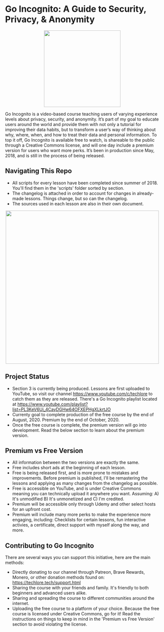 # Go Incognito: A Guide to Security, Privacy, &amp; Anonymity
<p align="center">
  <img src="https://techlore.tech/assets/images/course-logo.png" width="250" height="250">
</p>

Go Incognito is a video-based course teaching users of varying experience levels about privacy, security, and anonymity. It’s  part of my goal to educate users around the world and provide them with not only a tutorial for improving their data habits, but to transform a user’s way of thinking about why, where, when, and how to treat their data and personal information. To top it off, Go Incognito is available free to watch, is shareable to the public through a Creative Commons license, and will one day include a premium version for users who want more perks. It’s been in production since May, 2018, and is still in the process of being released.

## Navigating This Repo
- All scripts for every lesson have been completed since summer of 2018. You'll find them in the 'scripts' folder sorted by section.
- The changelog is attached in order to account for changes in already-made lessons. Things change, but so can the changelog. 
- The sources used in each lesson are also in their own document. 

<p align="center">
  <img src="https://yt3.ggpht.com/Hkcj9JORsXH4s0QGhZRkpv_R7KB4SZDPa9C6YhSR2zYPu02-K3im3-z7S-Hk3SUOm-l_UE-ksdq4MA=s2800-nd"  height="500">
</p>

## Project Status
- Section 3 is currently being produced. Lessons are first uploaded to YouTube, so visit our channel https://www.youtube.com/c/techlore to catch them as they are released. There's a Go Incognito playlist located at https://www.youtube.com/playlist?list=PL3KeV6Ui_4CayDGHw64OFXEPHgXLkrtJO
- Currenty goal to complete production of the free course by the end of August, 2020. Premium by the end of October, 2020.
- Once the free course is complete, the premium version will go into development. Read the below section to learn about the premium version. 

## Premium vs Free Version
- All information between the two versions are exactly the same. 
- Free includes short ads at the beginning of each lesson.
- Free is being released first, and is more prone to mistakes and improvements. Before premium is published, I'll be remastering the lessons and applying as many changes from the changelog as possible. 
- Free is accessible on YouTube, and is under Creative Commons meaning you can technically upload it anywhere you want. Assuming: A) It's unmodified B) It's unmonetized and C) I'm credited. 
- Premium will be accessible only through Udemy and other select hosts for an upfront cost. 
- Premium will include many more perks to make the experience more engaging, including: Checklists for certain lessons, fun interactive activies, a certificate, direct support with myself along the way, and more. 

## Contributing to Go Incognito
There are several ways you can support this initiative, here are the main methods:
- Directly donating to our channel through Patreon, Brave Rewards, Monero, or other donation methods found on: https://techlore.tech/support.html
- Sharing the course with your friends and family. It's friendly to both beginners and advanced users alike. 
- Sharing and spreading the course to different communities around the internet. 
- Uploading the free course to a platform of your choice. Because the free course is licensed under Creative Commons, go for it! Read the instructions on things to keep in mind in the 'Premium vs Free Version' section to avoid violating the license.
